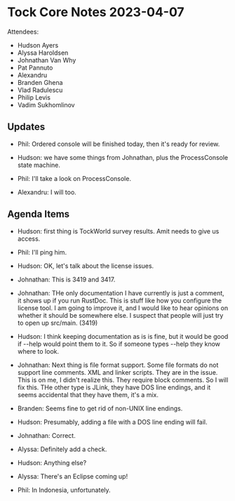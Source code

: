 # Tock Core Notes 2023-04-07

Attendees:
 - Hudson Ayers
 - Alyssa Haroldsen
 - Johnathan Van Why
 - Pat Pannuto
 - Alexandru 
 - Branden Ghena
 - Vlad Radulescu
 - Philip Levis
 - Vadim Sukhomlinov

## Updates

- Phil: Ordered console will be finished today, then it's ready for review.

- Hudson: we have some things from Johnathan, plus the ProcessConsole state
machine.

- Phil: I'll take a look on ProcessConsole.

- Alexandru: I will too.

## Agenda Items

- Hudson: first thing is TockWorld survey results. Amit needs to give us
access.

- Phil: I'll ping him.

- Hudson: OK, let's talk about the license issues.

- Johnathan: This is 3419 and 3417.

- Johnathan: THe only documentation I have currently is just a comment, it
shows up if you run RustDoc. This is stuff like how you configure the license
tool. I am going to improve it, and I would like to hear opinions on whether
it should be somewhere else. I suspect that people will just try to open
up src/main. (3419)

- Hudson: I think keeping documentation as is is fine, but it would be
good if --help would point them to it. So if someone types --help they
know where to look.

- Johnathan: Next thing is file format support. Some file formats do not
support line comments. XML and linker scripts. They are in the issue.
This is on me, I didn't realize this. They require
block comments. So I will fix this. THe other type is JLink, they have DOS
line endings, and it seems accidental that they have them, it's a mix.

- Branden: Seems fine to get rid of non-UNIX line endings. 

- Hudson: Presumably, adding a file with a DOS line ending will fail.

- Johnathan: Correct.

- Alyssa: Definitely add a check.

- Hudson: Anything else?

- Alyssa: There's an Eclipse coming up!

- Phil: In Indonesia, unfortunately.





